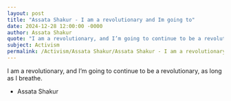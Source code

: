 ```yaml
---
layout: post
title: "Assata Shakur - I am a revolutionary and Im going to"
date: 2024-12-28 12:00:00 -0000
author: Assata Shakur
quote: "I am a revolutionary, and I’m going to continue to be a revolutionary, as long as I breathe."
subject: Activism
permalink: /Activism/Assata Shakur/Assata Shakur - I am a revolutionary and Im going to
---
```


I am a revolutionary, and I’m going to continue to be a revolutionary, as long as I breathe.

- Assata Shakur
